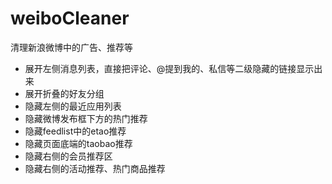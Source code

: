 ﻿weiboCleaner
============

清理新浪微博中的广告、推荐等

- 展开左侧消息列表，直接把评论、@提到我的、私信等二级隐藏的链接显示出来
- 展开折叠的好友分组
- 隐藏左侧的最近应用列表
- 隐藏微博发布框下方的热门推荐
- 隐藏feedlist中的etao推荐
- 隐藏页面底端的taobao推荐
- 隐藏右侧的会员推荐区
- 隐藏右侧的活动推荐、热门商品推荐